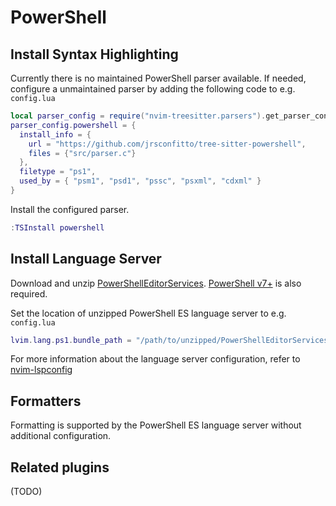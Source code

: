 # PowerShell

## Install Syntax Highlighting

Currently there is no maintained PowerShell parser available. If needed, configure a unmaintained parser by adding the following code to e.g. `config.lua`

```lua
local parser_config = require("nvim-treesitter.parsers").get_parser_configs()
parser_config.powershell = {
  install_info = {
    url = "https://github.com/jrsconfitto/tree-sitter-powershell",
    files = {"src/parser.c"}
  },
  filetype = "ps1",
  used_by = { "psm1", "psd1", "pssc", "psxml", "cdxml" }
}
```

Install the configured parser.

```lua
:TSInstall powershell
```

## Install Language Server

Download and unzip [PowerShellEditorServices](https://github.com/PowerShell/PowerShellEditorServices/releases). [PowerShell v7+](https://github.com/PowerShell/PowerShell/releases) is also required.

Set the location of unzipped PowerShell ES language server to e.g. `config.lua`

```lua
lvim.lang.ps1.bundle_path = "/path/to/unzipped/PowerShellEditorServices"
```

For more information about the language server configuration, refer to [nvim-lspconfig](https://github.com/neovim/nvim-lspconfig/blob/master/CONFIG.md#powershell_es)

## Formatters

Formatting is supported by the PowerShell ES language server without additional configuration.

## Related plugins

(TODO)
